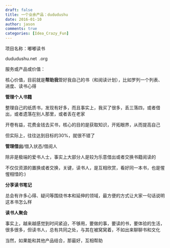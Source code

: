```yaml
---
draft: false
title: 一个业余产品：dududushu
date: 2016-01-10
author: jason
comments: true
categories: [Idea_Crazy_Fun]
---
```

项目名称：嘟嘟读书

dududushu.net  .org

服务或产品或价值：

核心价值，目前就是<strong>帮助我</strong>管好我自己的书（和阅读计划），比如罗列一个列表、进度、读书心得

<strong>管理个人书籍</strong>

整理自己的纸质书，发现有好多，而且事实上，我买了很多，丢三落四，或者借出，或者遗落在别人那里，或者丢在老家

开卷有益，花费金钱去买书，核心的目的是获取知识，开拓眼界，从而提高自己

但实际上，往往达到目标的30%，就很不错了

<strong>管理借出</strong>/借入状态/借阅人

除非是极端的爱书人士，事实上大部分人是较为乐意借出或者交换书籍阅读的

不仅仅资源的置换或者交换，关键，读书人，是互相欣赏，看好同一本书，也是惺惺相惜的:)

<strong>分享读书笔记</strong>

总会有许多心得、疑问等围绕书本和延伸的领域，最方便的方式让大家一句话说明这本书怎么样

<strong>读书人聚会</strong>

事实上，越来越感觉到时间紧迫，不够用，要做的事，要读的书，要体验的生活，很多很多，但读书人，总有共同之处，与其在被窝窝着，不如出来聊聊书和文化

当然，如果能和其他产品结合，那最好，互相帮助
